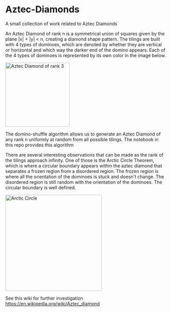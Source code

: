 # Aztec-Diamonds
A small collection of work related to Aztec Diamonds

An Aztec Diamond of rank n is a symmetrical union of squares given by the plane |x| + |y| < n, creating a diamond shape pattern. The tilings are built with 4 types of dominoes, which are denoted by whether they are vertical or horizontal and which way the darker end of the domino appears. Each of the 4 types of dominoes is represented by its own color in the image below. 

<img width="200" alt="Aztec Diamond of rank 3" src="https://github.com/kenchareddyh/Aztec-Diamonds/assets/52467420/60ba183b-94bc-4e55-ba00-b4c1d127fe1b">

The domino-shuffle algorithm allows us to generate an Aztec Diamond of any rank n uniformly at random from all possible tilings. The notebook in this repo provides this algorithm

There are several interesting observations that can be made as the rank of the tilings approach infinity. One of those is the Arctic Circle Theorem, which is where a circular boundary appears within the aztec diamond that separates a frozen region from a disordered region. The frozen region is where all the orientation of the dominoes is stuck and doesn't change. The disordered region is still random with the orientation of the dominoes. The circular boundary is well defined.

<img width="300" alt="Arctic Circle" src="https://github.com/kenchareddyh/Aztec-Diamonds/assets/52467420/e2a70f06-3b9d-497b-ac3a-2281f4f803b8">




See this wiki for further investigation https://en.wikipedia.org/wiki/Aztec_diamond
